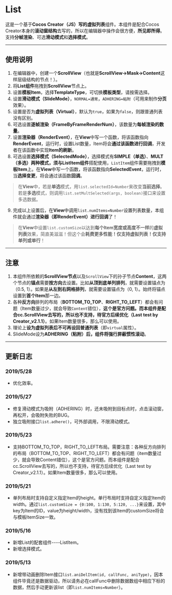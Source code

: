 # List

这是一个基于**Cocos Creator（JS）**写的**虚拟列表**组件。本组件是配合Cocos Creator本身的**滚动窗结构**去写的，所以在编辑器中操作会很方便，**所见即所得**。支持**分帧渲染**、可选**滑动模式**和**选择模式**。

--------------------------------------------------------------------------------

## 使用说明

1. 在编辑器中，创建一个**ScrollView**（也就是**ScrollView->Mask->Content**这样层级结构的节点！）。
2. 将**List组件**拖拽到**ScrollView**节点上。
3. 设置**模板Item**，选择**TemplateType**，可切换**模板类型**，请按需选择。
4. 设置**滑动模式（SlideMode）**，`NORMAL=通常`，`ADHERING=粘附`（可用来制作**分页**效果）。
5. 设置是否为**虚拟列表（Virtual）**，默认为`true`，如果为`false`，则跟普通列表没有区别。
6. 可选设置**逐帧渲染（FrameByFrameRenderNum）**，该数量为**每帧渲染的数量**。
7. 设置**渲染器（RenderEvent）**，在**View**中写一个函数，将该函数指向**RenderEvent**，运行时，设置List数量，Item将会**通过该函数进行回调**，开发者在该函数中实现**Item的刷新**。
8. 可选设置**选择模式（SelectedMode）**，选择模式有**SIMPLE（单选）**、**MULT（多选）**两种模式，须与**ListItem组件**搭配使用，`ListItem`组件需要拖拽到**模板Item**上。在**View**中写一个函数，将该函数指向**SelectedEvent**，运行时，当**选择变更**，将会通过该函数**回调**。

  > 在**View**中，若是**单选**模式，用`list.selectedId=Number`来改变**当前选择**。若是**多选**模式，则调用`list.setMultSelected(args, boolean)`接口来设置多选数据。

9. 完成以上设置后，在**View**中调用`list.numItems=Number`设置列表数量，本组件就会通过**渲染器（即RenderEvent）**进行**回调**了！

> 在**View**中设置`list.customSize`以达到**每个Item宽度或高度不一样**的**虚拟列表**效果，简直美滋滋！但这个会**耗费更多性能！仅支持虚拟列表！仅支持单列或单行**！

--------------------------------------------------------------------------------

## 注意

1. 本组件所依赖的**ScrollView节点**以及`ScrollView`下的孙子节点**Content**，这两个节点的**锚点**需要**按方向**去设置。比如**从顶到底单列排列**，就需要设置锚点为（0.5, 1）。如果是**从左到右网格排列**，就需要设置锚点为（0, 1）。始终将锚点设置到**首个Item**那一边。
2. 各种**反方向**排列的布局（**BOTTOM_TO_TOP**、**RIGHT_TO_LEFT**）都会有问题（Item数量过少，就会导致`Content`错位），**这个是官方问题。而本组件是配合cc.ScrollView去写的，所以也不支持，待官方后续优化（Last test by Creator_v2.1.1）**。如果Item数量很多，那么可以使用。
3. 理论上**设为虚拟列表后不可再设回普通列表**（即`virtual`属性）。
4. SlideMode设为**ADHERING（粘附）**后，组件将**强行屏蔽惯性滚动**。

--------------------------------------------------------------------------------

## 更新日志

### 2019/5/28

- 优化效率。

### 2019/5/27

- 修复滑动模式为吸附（ADHERING）时，还未吸附到目标点时，点击滚动窗，再松开，会吸附失败的BUG。
- 独立吸附接口`list.adhere()`，可外部调用，不限滑动模式。

### 2019/5/23

- 支持BOTTOM_TO_TOP，RIGHT_TO_LEFT布局。需要注意：各种反方向排列的布局（BOTTOM_TO_TOP、RIGHT_TO_LEFT）都会有问题（item数量过少，就会导致Content错位），这个是官方问题。而本组件是配合cc.ScrollView去写的，所以也不支持，待官方后续优化（Last test by Creator_v2.1.1）。如果Item数量很多，那么可以使用。

### 2019/5/21

- 单列布局时支持自定义指定Item的height。单行布局时支持自定义指定Item的width。通过`list.customSize = {0:100, 1:130, 5:120, ...}`来设置，其中key为Item的ID，value为height/width，没有找到该Item的customSize将会与模板ItemSize一致。

### 2019/5/16

- 新增List的配套组件----ListItem。
- 新增选择模式。

### 2019/5/13

- 新增带动画删除Item接口`list.aniDelItem(id, callFunc, aniType)`，因本组件毕竟还是数据驱动，所以请务必在callFunc中删除数据数组中相应下标的数据，然后手动更新该list（即`list.numItems=Number`）。
